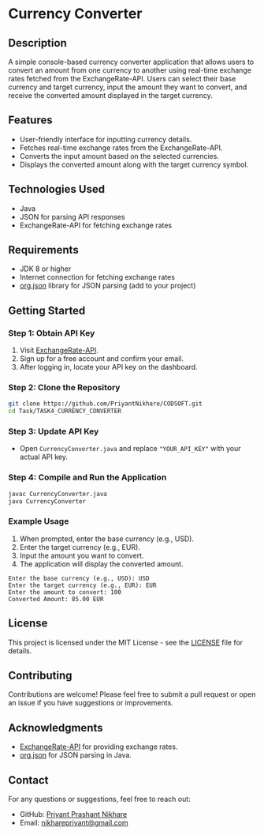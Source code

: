 # Currency Converter

## Description
A simple console-based currency converter application that allows users to convert an amount from one currency to another using real-time exchange rates fetched from the ExchangeRate-API. Users can select their base currency and target currency, input the amount they want to convert, and receive the converted amount displayed in the target currency.

## Features
- User-friendly interface for inputting currency details.
- Fetches real-time exchange rates from the ExchangeRate-API.
- Converts the input amount based on the selected currencies.
- Displays the converted amount along with the target currency symbol.

## Technologies Used
- Java
- JSON for parsing API responses
- ExchangeRate-API for fetching exchange rates

## Requirements
- JDK 8 or higher
- Internet connection for fetching exchange rates
- [org.json](https://mvnrepository.com/artifact/org.json/json) library for JSON parsing (add to your project)

## Getting Started

### Step 1: Obtain API Key
1. Visit [ExchangeRate-API](https://www.exchangerate-api.com/).
2. Sign up for a free account and confirm your email.
3. After logging in, locate your API key on the dashboard.

### Step 2: Clone the Repository
```bash
git clone https://github.com/PriyantNikhare/CODSOFT.git
cd Task/TASK4_CURRENCY_CONVERTER
```

### Step 3: Update API Key
- Open `CurrencyConverter.java` and replace `"YOUR_API_KEY"` with your actual API key.

### Step 4: Compile and Run the Application
```bash
javac CurrencyConverter.java
java CurrencyConverter
```

### Example Usage
1. When prompted, enter the base currency (e.g., USD).
2. Enter the target currency (e.g., EUR).
3. Input the amount you want to convert.
4. The application will display the converted amount.

```
Enter the base currency (e.g., USD): USD
Enter the target currency (e.g., EUR): EUR
Enter the amount to convert: 100
Converted Amount: 85.00 EUR
```

## License
This project is licensed under the MIT License - see the [LICENSE](LICENSE) file for details.

## Contributing
Contributions are welcome! Please feel free to submit a pull request or open an issue if you have suggestions or improvements.

## Acknowledgments
- [ExchangeRate-API](https://www.exchangerate-api.com/) for providing exchange rates.
- [org.json](https://mvnrepository.com/artifact/org.json/json) for JSON parsing in Java.

## Contact

For any questions or suggestions, feel free to reach out:

- GitHub: [Priyant Prashant Nikhare](https://github.com/PriyantNikhare)
- Email: nikharepriyant@gmail.com
